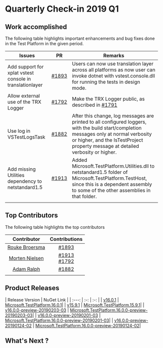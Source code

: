 # Quarterly Check-in 2019 Q1

## Work accomplished

The following table highlights important enhancements and bug fixes done in the Test Platform in the given period.

| Issues | PR | Remarks  |
| --- | -- | -- |
| Add support for xplat vstest console in translationlayer |   [#1893](https://github.com/Microsoft/vstest/pull/1893)|  Users can now use translation layer across all platforms as now user can invoke dotnet with vstest.console.dll for running the tests in design mode. |
| Allow external use of the TRX Logger |   [#1792](https://github.com/Microsoft/vstest/pull/1792) |  Make the TRX Logger public, as described in [#1791](https://github.com/Microsoft/vstest/pull/1792) |
|Use log in VSTestLogsTask |  [#1882](https://github.com/Microsoft/vstest/pull/1882)|After this change, log messages are printed to all configured loggers, with the build start/completion messages only at normal verbosity or higher, and the IsTestProject property message at detailed verbosity or higher. |
| Add missing Utilities dependency to netstandard1.5 | [#1913](https://github.com/Microsoft/vstest/pull/1913)| Added Microsoft.TestPlatform.Utilities.dll to netstandard1.5 folder of Microsoft.TestPlatform.TestHost, since this is a dependent assembly to some of the other assemblies in that folder. |
|||

## Top Contributors

The following table highlights the top contributors

| Contributor | Contributions  |
| :---:   | :-: |
|[Rouke Broersma](https://github.com/Mobrockers) |[#1893](https://github.com/Microsoft/vstest/pull/1893)|
|[Morten Nielsen](https://github.com/dotMorten) |  [#1913](https://github.com/Microsoft/vstest/pull/1913) <br> [#1792](https://github.com/Microsoft/vstest/pull/1792)|
|[Adam Ralph](https://github.com/adamralph)|  [#1882](https://github.com/Microsoft/vstest/pull/1882)|
|||


## Product Releases

| Release Version | NuGet Link  |
| :---:   | :-: | :-: |
| [v16.0.1](https://github.com/Microsoft/vstest/releases/tag/v16.0.1) |   [Microsoft.TestPlatform.16.0.1](https://www.nuget.org/packages/Microsoft.TestPlatform/16.0.1)|
| [v15.9.1](https://github.com/Microsoft/vstest/releases/tag/v15.9.1) |   [Microsoft.TestPlatform.15.9.1](https://www.nuget.org/packages/Microsoft.TestPlatform/15.9.1)|
| [v16.0.0-preview-20190203-03](https://github.com/Microsoft/vstest/releases/tag/v16.0.0-preview-20190203-03) |   [Microsoft.TestPlatform.16.0.0-preview-20190203-03](https://www.nuget.org/packages/Microsoft.TestPlatform/16.0.0-preview-20190203-03)|
| [v16.0.0-preview-20190201-03](https://github.com/Microsoft/vstest/releases/tag/v16.0.0-preview-20190201-03) |   [Microsoft.TestPlatform.16.0.0-preview-20190201-03](https://www.nuget.org/packages/Microsoft.TestPlatform/16.0.0-preview-20190201-03)|
| [v16.0.0-preview-20190124-02](https://github.com/Microsoft/vstest/releases/tag/v16.0.0-preview-20190124-02) |   [Microsoft.TestPlatform.16.0.0-preview-20190124-02](https://www.nuget.org/packages/Microsoft.TestPlatform/16.0.0-preview-20190124-02)|


## What's Next ?

